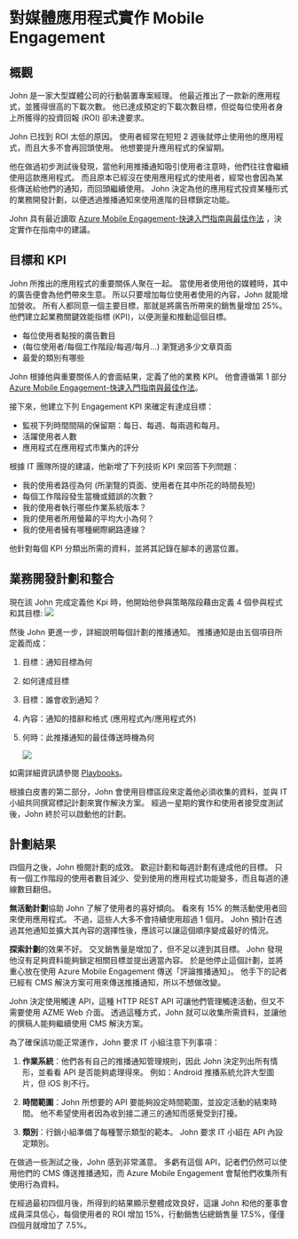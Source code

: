 <properties 
    pageTitle="對媒體應用程式實作 Azure Mobile Engagement"
    description="對媒體應用程式實作 Azure Mobile Engagement 的案例" 
    services="mobile-engagement" 
    documentationCenter="mobile" 
    authors="piyushjo"
    manager="dwrede"
    editor=""/>

<tags
    ms.service="mobile-engagement"
    ms.devlang="na"
    ms.topic="article"
    ms.tgt_pltfrm="mobile-multiple"
    ms.workload="mobile" 
    ms.date="11/23/2015"
    ms.author="piyushjo"/>


# 對媒體應用程式實作 Mobile Engagement

## 概觀

John 是一家大型媒體公司的行動裝置專案經理。 他最近推出了一款新的應用程式，並獲得很高的下載次數。 他已達成預定的下載次數目標，但從每位使用者身上所獲得的投資回報 (ROI) 卻未達要求。

John 已找到 ROI 太低的原因。 使用者經常在短短 2 週後就停止使用他的應用程式，而且大多不會再回頭使用。 他想要提升應用程式的保留期。

他在做過初步測試後發現，當他利用推播通知吸引使用者注意時，他們往往會繼續使用這款應用程式。 而且原本已經沒在使用應用程式的使用者，經常也會因為某些傳送給他們的通知，而回頭繼續使用。 John 決定為他的應用程式投資某種形式的業務開發計劃，以便透過推播通知來使用進階的目標鎖定功能。

John 具有最近讀取 [Azure Mobile Engagement-快速入門指南與最佳作法](mobile-engagement-getting-started-best-practices.md) ，決定實作在指南中的建議。

## 目標和 KPI

John 所推出的應用程式的重要關係人聚在一起。 當使用者使用他的媒體時，其中的廣告便會為他們帶來生意。 所以只要增加每位使用者使用的內容，John 就能增加營收。 所有人都同意一個主要目標，那就是將廣告所帶來的銷售量增加 25%。 他們建立起業務關鍵效能指標 (KPI)，以便測量和推動這個目標。

* 每位使用者點按的廣告數目
* (每位使用者/每個工作階段/每週/每月...) 瀏覽過多少文章頁面
* 最愛的類別有哪些

John 根據他與重要關係人的會面結果，定義了他的業務 KPI。 他會遵循第 1 部分 [Azure Mobile Engagement-快速入門指南與最佳作法](mobile-engagement-getting-started-best-practices.md)。

接下來，他建立下列 Engagement KPI 來確定有達成目標：

* 監視下列時間間隔的保留期：每日、每週、每兩週和每月。
* 活躍使用者人數
* 應用程式在應用程式市集內的評分

根據 IT 團隊所提的建議，他新增了下列技術 KPI 來回答下列問題：

* 我的使用者路徑為何 (所瀏覽的頁面、使用者在其中所花的時間長短)
* 每個工作階段發生當機或錯誤的次數？
* 我的使用者執行哪些作業系統版本？
* 我的使用者所用螢幕的平均大小為何？
* 我的使用者擁有哪種網際網路連線？

他針對每個 KPI 分類出所需的資料，並將其記錄在腳本的適當位置。

## 業務開發計劃和整合

現在該 John 完成定義他 Kpi 時，他開始他參與策略階段藉由定義 4 個參與程式和其目標:
    ![][1]

然後 John 更進一步，詳細說明每個計劃的推播通知。 推播通知是由五個項目所定義而成：

1. 目標：通知目標為何
2. 如何達成目標
3. 目標：誰會收到通知？
4. 內容：通知的措辭和格式 (應用程式內/應用程式外)
5. 何時：此推播通知的最佳傳送時機為何

    ![][2]

如需詳細資訊請參閱 [Playbooks](https://github.com/Azure/azure-mobile-engagement-samples/tree/master/Playbooks)。

根據白皮書的第二部分，John 會使用目標區段來定義他必須收集的資料，並與 IT 小組共同撰寫標記計劃來實作解決方案。 經過一星期的實作和使用者接受度測試後，John 終於可以啟動他的計劃。

## 計劃結果

四個月之後，John 檢閱計劃的成效。 歡迎計劃和每週計劃有達成他的目標。 只有一個工作階段的使用者數目減少、受到使用的應用程式功能變多，而且每週的連線數目翻倍。

**無活動計劃**協助 John 了解了使用者的喜好傾向。 看來有 15% 的無活動使用者回來使用應用程式。 不過，這些人大多不會持續使用超過 1 個月。 John 預計在透過其他通知並擴大其內容的選擇性後，應該可以讓這個順序變成最好的情況。

**探索計劃**的效果不好。 交叉銷售量是增加了，但不足以達到其目標。 John 發現他沒有足夠資料能夠鎖定相關目標並提出適當內容。 於是他停止這個計劃，並將重心放在使用 Azure Mobile Engagement 傳送「評論推播通知」。 他手下的記者已經有 CMS 解決方案可用來傳送推播通知，所以不想做改變。

John 決定使用觸達 API，這種 HTTP REST API 可讓他們管理觸達活動，但又不需要使用 AZME Web 介面。 透過這種方式，John 就可以收集所需資料，並讓他的撰稿人能夠繼續使用 CMS 解決方案。

為了確保該功能正常運作，John 要求 IT 小組注意下列事項：

1. **作業系統**：他們各有自己的推播通知管理規則，因此 John 決定列出所有情形，並看看 API 是否能夠處理得來。
例如：Android 推播系統允許大型圖片，但 iOS 則不行。

2. **時間範圍**：John 所想要的 API 要能夠設定時間範圍，並設定活動的結束時間。 他不希望使用者因為收到接二連三的通知而感覺受到打擾。

3. **類別**：行銷小組準備了每種警示類型的範本。 John 要求 IT 小組在 API 內設定類別。

在做過一些測試之後，John 感到非常滿意。 多虧有這個 API，記者們仍然可以使用他們的 CMS 傳送推播通知，而 Azure Mobile Engagement 會幫他們收集所有使用行為資料。

在經過最初四個月後，所得到的結果顯示整體成效良好，這讓 John 和他的董事會成員深具信心，每個使用者的 ROI 增加 15%，行動銷售佔總銷售量 17.5%，僅僅四個月就增加了 7.5%。




[1]: ./media/mobile-engagement-media-scenario/engagement-strategy.png 
[2]: ./media/mobile-engagement-media-scenario/push-scenarios.png 
[media playbook link]: https://github.com/Azure/azure-mobile-engagement-samples/tree/master/Playbooks 

